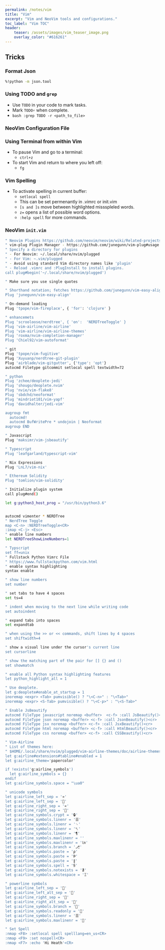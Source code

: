 ```yaml
---
permalink: /notes/vim
title: "Vim"
excerpt: "Vim and NeoVim tools and configurations."
toc_label: "Vim TOC"
header:
    teaser: /assets/images/vim_teaser_image.png
    overlay_color: "#616261"
---
```

## Tricks

### Format Json
```bash
%!python -m json.tool
```

### Using TODO and `grep`
- Use `TODO` in your code to mark tasks.
- Mark `TODO⚡` when complete.
- ```bash :grep TODO -r <path_to_file>```

### NeoVim Configuration File
<script src="https://gist.github.com/heathdrobertson/5c3610fca1ed0a8fe8bff9faf85e1b7b.js"></script>

### Using Terminal from within Vim
- To pause Vim and go to a terminal:
    - ```ctrl+z```
- To start Vim and return to where you left off:
    - ```fg```

### Vim Spelling
- To activate spelling in current buffer:
    - ```setlocal spell```
    - This can be set permenantly in .vimrc or init.vim 
    - ```[s and ]s``` move between highlighted missspleled words.
    - ```z=``` opens a list of possible word options.
    - ```:help spell``` for more commands.

### NeoVim ```init.vim```

```bash
" Neovim Plugins https://github.com/neovim/neovim/wiki/Related-projects#plugins
" vim-plug Plugin Manager - https://github.com/junegunn/vim-plug#usage
" Specify a directory for plugins
" - For Neovim: ~/.local/share/nvim/plugged
" - For Vim: ~.vim/plugged
" - Avoid using standard Vim directory names like 'plugin'
" - Reload .vimrc and :PlugInstall to install plugins.
call plug#begin('~/.local/share/nvim/plugged')

" Make sure you use single quotes

" Shorthand notation; fetches https://github.com/junegunn/vim-easy-align
Plug 'junegunn/vim-easy-align'

" On-demand loading
Plug 'tpope/vim-fireplace', { 'for': 'clojure' }

" enhancemets
Plug 'scrooloose/nerdtree', { 'on':  'NERDTreeToggle' }
Plug 'vim-airline/vim-airline'
Plug 'vim-airline/vim-airline-themes'
Plug 'roxma/nvim-completion-manager'
Plug 'Chiel92/vim-autoformat'

" git
Plug 'tpope/vim-fugitive'
Plug 'Xuyuanp/nerdtree-git-plugin'
Plug 'airblade/vim-gitgutter', {'type': 'opt'}
autocmd Filetype gitcommit setlocal spell textwidth=72

" python
Plug 'zchee/deoplete-jedi'
Plug 'shougo/deoplete.nvim'
Plug 'nvie/vim-flake8'
Plug 'sbdchd/neoformat'
Plug 'mindriot101/vim-yapf'
Plug 'davidhalter/jedi-vim'

augroup fmt
  autocmd!
  autocmd BufWritePre * undojoin | Neoformat
augroup END

" Javascript
Plug 'maksimr/vim-jsbeautify'

" Typescript
Plug 'leafgarland/typescript-vim'

" Nix Expressions
Plug 'LnL7/vim-nix'

" Ethereum Solidity
Plug 'tomlion/vim-solidity'

" Initialize plugin system
call plug#end()

let g:python3_host_prog = "/usr/bin/python3.6"


autocmd vimenter * NERDTree
" NerdTree Toggle
map <C-n> :NERDTreeToggle<CR>
:imap <C-j> <Esc>
" enable line numbers
let NERDTreeShowLineNumbers=1

" Typscript
set ff=unix
" Fullstack Python Vimrc File
" https://www.fullstackpython.com/vim.html
" enable syntax highlighting
syntax enable

" show line numbers
set number

" set tabs to have 4 spaces
set ts=4

" indent when moving to the next line while writing code
set autoindent

" expand tabs into spaces
set expandtab

" when using the >> or << commands, shift lines by 4 spaces
set shiftwidth=4

" show a visual line under the cursor's current line
set cursorline

" show the matching part of the pair for [] {} and ()
set showmatch

" enable all Python syntax highlighting features
let python_highlight_all = 1

" Use deoplete.
let g:deoplete#enable_at_startup = 1
inoremap <expr> <Tab> pumvisible() ? "\<C-n>" : "\<Tab>"
inoremap <expr> <S-Tab> pumvisible() ? "\<C-p>" : "\<S-Tab>"

" Enable JsBeautify
autocmd FileType javascript noremap <buffer>  <c-f> :call JsBeautify()<cr>
autocmd FileType json noremap <buffer> <c-f> :call JsonBeautify()<cr>
autocmd FileType jsx noremap <buffer> <c-f> :call JsxBeautify()<cr>
autocmd FileType html noremap <buffer> <c-f> :call HtmlBeautify()<cr>
autocmd FileType css noremap <buffer> <c-f> :call CSSBeautify()<cr>

" Vim-Airline
" List of themes here:
" $HOME/.local/share/nvim/plugged/vim-airline-themes/doc/airline-themes.txt
let g:airline#extensions#tabline#enabled = 1
let g:airline_theme='papercolor'

if !exists('g:airline_symbols')
  let g:airline_symbols = {}
endif
let g:airline_symbols.space = "\ua0"

" unicode symbols
let g:airline_left_sep = '»'
let g:airline_left_sep = ''
let g:airline_right_sep = '«'
let g:airline_right_sep = ''
let g:airline_symbols.crypt = '🔒'
let g:airline_symbols.linenr = '☰'
let g:airline_symbols.linenr = '␊'
let g:airline_symbols.linenr = '␤'
let g:airline_symbols.linenr = '¶'
let g:airline_symbols.maxlinenr = ''
let g:airline_symbols.maxlinenr = '㏑'
let g:airline_symbols.branch = '⎇'
let g:airline_symbols.paste = 'ρ'
let g:airline_symbols.paste = 'Þ'
let g:airline_symbols.paste = '∥'
let g:airline_symbols.spell = 'Ꞩ'
let g:airline_symbols.notexists = '∄'
let g:airline_symbols.whitespace = 'Ξ'

" powerline symbols
let g:airline_left_sep = ''
let g:airline_left_alt_sep = ''
let g:airline_right_sep = ''
let g:airline_right_alt_sep = ''
let g:airline_symbols.branch = ''
let g:airline_symbols.readonly = ''
let g:airline_symbols.linenr = '☰'
let g:airline_symbols.maxlinenr = ''

" Set Spell
:nmap <F8> :setlocal spell spelllang=en_us<CR>
:nmap <F9> :set nospell<CR>
:nmap <F7> :echo 'Hi Heath'<CR>
```
